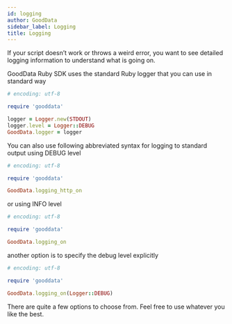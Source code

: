 ```yaml
---
id: logging
author: GoodData
sidebar_label: Logging
title: Logging
---
```


If your script doesn’t work or throws a weird error, you want to see
detailed logging information to understand what is going on.

GoodData Ruby SDK uses the standard Ruby logger that you can use in
standard way

```ruby
# encoding: utf-8

require 'gooddata'

logger = Logger.new(STDOUT)
logger.level = Logger::DEBUG
GoodData.logger = logger
```

You can also use following abbreviated syntax for logging to standard
output using DEBUG level

```ruby
# encoding: utf-8

require 'gooddata'

GoodData.logging_http_on
```

or using INFO level

```ruby
# encoding: utf-8

require 'gooddata'

GoodData.logging_on
```

another option is to specify the debug level explicitly

```ruby
# encoding: utf-8

require 'gooddata'

GoodData.logging_on(Logger::DEBUG)
```

There are quite a few options to choose from. Feel free to use whatever
you like the best.
